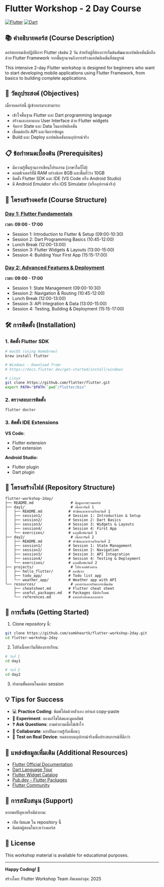 # Flutter Workshop - 2 Day Course

[![Flutter](https://img.shields.io/badge/Flutter-Framework-blue?logo=flutter)](https://flutter.dev)
[![Dart](https://img.shields.io/badge/Dart-Language-0175C2?logo=dart)](https://dart.dev)

## 📚 คำอธิบายคอร์ส (Course Description)

คอร์สอบรมเชิงปฏิบัติการ Flutter เข้มข้น 2 วัน สำหรับผู้ที่ต้องการเริ่มต้นพัฒนาแอปพลิเคชันมือถือด้วย Flutter Framework จากพื้นฐานจนถึงการสร้างแอปพลิเคชันที่สมบูรณ์

This intensive 2-day Flutter workshop is designed for beginners who want to start developing mobile applications using Flutter Framework, from basics to building complete applications.

## 🎯 วัตถุประสงค์ (Objectives)

เมื่อจบคอร์สนี้ ผู้เข้าอบรมจะสามารถ:
- เข้าใจพื้นฐาน Flutter และ Dart programming language
- สร้างและออกแบบ User Interface ด้วย Flutter widgets
- จัดการ State และ Data ในแอปพลิเคชัน
- เชื่อมต่อกับ API และจัดการข้อมูล
- Build และ Deploy แอปพลิเคชันบนอุปกรณ์จริง

## 📋 ข้อกำหนดเบื้องต้น (Prerequisites)

- มีความรู้พื้นฐานการเขียนโปรแกรม (ภาษาใดก็ได้)
- คอมพิวเตอร์ที่มี RAM อย่างน้อย 8GB และพื้นที่ว่าง 10GB
- ติดตั้ง Flutter SDK และ IDE (VS Code หรือ Android Studio)
- มี Android Emulator หรือ iOS Simulator (หรืออุปกรณ์จริง)

## 📅 โครงสร้างคอร์ส (Course Structure)

### [Day 1: Flutter Fundamentals](./day1/README.md)
**เวลา: 09:00 - 17:00**

- Session 1: Introduction to Flutter & Setup (09:00-10:30)
- Session 2: Dart Programming Basics (10:45-12:00)
- Lunch Break (12:00-13:00)
- Session 3: Flutter Widgets & Layouts (13:00-15:00)
- Session 4: Building Your First App (15:15-17:00)

### [Day 2: Advanced Features & Deployment](./day2/README.md)
**เวลา: 09:00 - 17:00**

- Session 1: State Management (09:00-10:30)
- Session 2: Navigation & Routing (10:45-12:00)
- Lunch Break (12:00-13:00)
- Session 3: API Integration & Data (13:00-15:00)
- Session 4: Testing, Building & Deployment (15:15-17:00)

## 🛠️ การติดตั้ง (Installation)

### 1. ติดตั้ง Flutter SDK

```bash
# macOS (using Homebrew)
brew install flutter

# Windows - Download from:
# https://docs.flutter.dev/get-started/install/windows

# Linux
git clone https://github.com/flutter/flutter.git
export PATH="$PATH:`pwd`/flutter/bin"
```

### 2. ตรวจสอบการติดตั้ง

```bash
flutter doctor
```

### 3. ติดตั้ง IDE Extensions

**VS Code:**
- Flutter extension
- Dart extension

**Android Studio:**
- Flutter plugin
- Dart plugin

## 📂 โครงสร้างไฟล์ (Repository Structure)

```
flutter-workshop-2day/
├── README.md                 # ข้อมูลภาพรวมคอร์ส
├── day1/                     # เนื้อหาวันที่ 1
│   ├── README.md            # หัวข้อและตารางเรียนวันที่ 1
│   ├── session1/            # Session 1: Introduction & Setup
│   ├── session2/            # Session 2: Dart Basics
│   ├── session3/            # Session 3: Widgets & Layouts
│   ├── session4/            # Session 4: First App
│   └── exercises/           # แบบฝึกหัดวันที่ 1
├── day2/                     # เนื้อหาวันที่ 2
│   ├── README.md            # หัวข้อและตารางเรียนวันที่ 2
│   ├── session1/            # Session 1: State Management
│   ├── session2/            # Session 2: Navigation
│   ├── session3/            # Session 3: API Integration
│   ├── session4/            # Session 4: Testing & Deployment
│   └── exercises/           # แบบฝึกหัดวันที่ 2
├── projects/                 # โปรเจกต์ตัวอย่าง
│   ├── hello_flutter/       # แอปแรก
│   ├── todo_app/            # Todo list app
│   └── weather_app/         # Weather app with API
└── resources/                # เอกสารและทรัพยากรเพิ่มเติม
    ├── cheatsheet.md        # Flutter cheat sheet
    ├── useful_packages.md   # Packages ที่มีประโยชน์
    └── references.md        # แหล่งอ้างอิงและเอกสาร
```

## 🚀 การเริ่มต้น (Getting Started)

1. Clone repository นี้:
```bash
git clone https://github.com/somkheartk/flutter-workshop-2day.git
cd flutter-workshop-2day
```

2. ไปยังเนื้อหาวันที่ต้องการเรียน:
```bash
# วันที่ 1
cd day1

# วันที่ 2
cd day2
```

3. ทำตามขั้นตอนในแต่ละ session

## 💡 Tips for Success

- 💻 **Practice Coding**: พิมพ์โค้ดด้วยตัวเอง อย่าแค่ copy-paste
- 🔄 **Experiment**: ลองแก้ไขโค้ดและดูผลลัพธ์
- ❓ **Ask Questions**: ถามคำถามเมื่อไม่เข้าใจ
- 🤝 **Collaborate**: แบ่งปันความรู้กับเพื่อนๆ
- 📱 **Test on Real Device**: ทดสอบบนอุปกรณ์จริงเพื่อประสบการณ์ที่ดีกว่า

## 📖 แหล่งข้อมูลเพิ่มเติม (Additional Resources)

- [Flutter Official Documentation](https://docs.flutter.dev/)
- [Dart Language Tour](https://dart.dev/guides/language/language-tour)
- [Flutter Widget Catalog](https://docs.flutter.dev/development/ui/widgets)
- [Pub.dev - Flutter Packages](https://pub.dev/)
- [Flutter Community](https://flutter.dev/community)

## 🤝 การสนับสนุน (Support)

หากพบปัญหาหรือมีคำถาม:
- เปิด Issue ใน repository นี้
- ติดต่อผู้สอนในระหว่างคอร์ส

## 📝 License

This workshop material is available for educational purposes.

---

**Happy Coding! 🚀**

สร้างโดย: Flutter Workshop Team
อัพเดตล่าสุด: 2025